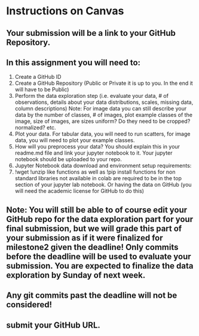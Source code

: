 # Instructions on Canvas

## Your submission will be a link to your GitHub Repository.

## In this assignment you will need to:
1. Create a GitHub ID
2. Create a GitHub Repository (Public or Private it is up to you. In the end it will have to be Public)
3. Perform the data exploration step (i.e. evaluate your data, # of observations, details about your data distributions, scales, missing data, column descriptions) Note: For image data you can still describe your data by the number of classes, # of images, plot example classes of the image, size of images, are sizes uniform? Do they need to be cropped? normalized? etc.
4. Plot your data. For tabular data, you will need to run scatters, for image data, you will need to plot your example classes.
5. How will you preprocess your data? You should explain this in your readme.md file and link your jupyter notebook to it. Your jupyter notebook should be uploaded to your repo.
6. Jupyter Notebook data download and environment setup requirements: 
7. !wget !unzip like functions as well as !pip install functions for non standard libraries not available in colab are required to be in the top section of your jupyter lab notebook. Or having the data on GitHub (you will need the academic license for GitHub to do this)

## Note: You will still be able to of course edit your GitHub repo for the data exploration part for your final submission, but we will grade this part of your submission as if it were finalized for milestone2 given the deadline! Only commits before the deadline will be used to evaluate your submission. You are expected to finalize the data exploration by Sunday of next week.

## Any git commits past the deadline will not be considered!

## submit your GitHub URL.